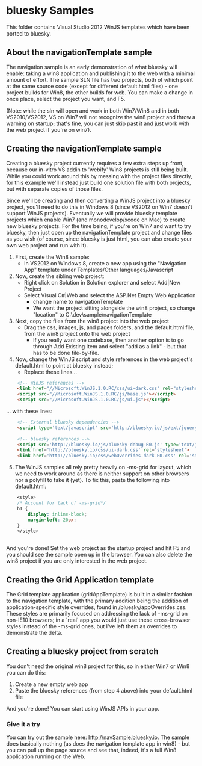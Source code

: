 # bluesky Samples

This folder contains Visual Studio 2012 WinJS templates which have been ported to bluesky.

## About the navigationTemplate sample
The navigation sample is an early demonstration of what bluesky will enable: taking a win8 application and publishing it to the web with a minimal amount of effort.  The sample SLN file has two projects, both of which point at the same source code (except for different default.html files) - one project builds for Win8, the other builds for web.  You can make a change in once place, select the project you want, and F5.  

(Note: while the sln will open and work in both Win7/Win8 and in both VS2010/VS2012, VS on Win7 will not recognize the win8 project and throw a warning on startup; that's fine, you can just skip past it and just work with the web project if you're on win7).

## Creating the navigationTemplate sample
Creating a bluesky project currently requires a few extra steps up front, because our in-vitro VS addin to 'webify' Win8 projects is still being built.  While you could work around this by messing with the project files directly, for this example we'll instead just build one solution file with both projects, but with separate copies of those files.

Since we'll be creating and then converting a WinJS project into a bluesky project, you'll need to do this in Windows 8 (since VS2012 on Win7 doesn't support WinJS projects).  Eventually we will provide bluesky template projects which enable Win7 (and monodevelop/xcode on Mac) to create new bluesky projects.  For the time being, if you're on Win7 and want to try bluesky, then just open up the navigationTemplate project and change files as you wish (of course, since bluesky is just html, you can also create your own web project and run with it).

1. First, create the Win8 sample: 
	- In VS2012 on Windows 8, create a new app using the "Navigation App" template under Templates/Other languages/Javascript
2. Now, create the sibling web project:
	* Right click on Solution in Solution explorer and select Add|New Project
	* Select Visual C#|Web and select the ASP.Net Empty Web Application
		- change name to navigationTemplate
		- We want the project sitting alongside the win8 project, so change "location" to C:\dev\sample\navigationTemplate
3. Next, copy the files from the win8 project into the web project
	* Drag the css, images, js, and pages folders, and the default.html file, from the win8 project onto the web project
		- If you really want one codebase, then another option is to go through Add Existing Item and select "add as a link" - but that has to be done file-by-file.
4. Now, change the WinJS script and style references in the web project's default.html to point at bluesky instead;
	* Replace these lines...

```html
	<!-- WinJS references -->
	<link href="//Microsoft.WinJS.1.0.RC/css/ui-dark.css" rel="stylesheet" />
	<script src="//Microsoft.WinJS.1.0.RC/js/base.js"></script>
	<script src="//Microsoft.WinJS.1.0.RC/js/ui.js"></script>
```

   ... with these lines:

```html
	<!-- External bluesky dependencies -->
	<script type='text/javascript' src='http://bluesky.io/js/ext/jquery-1.7.2.min.js'></script>
		
    <!-- bluesky references -->
	<script src='http://bluesky.io/js/bluesky-debug-R0.js' type='text/javascript'></script>
	<link href='http://bluesky.io/css/ui-dark.css' rel='stylesheet'>
	<link href='http://bluesky.io/css/webOverrides-dark-R0.css' rel='stylesheet'>

```	

5) The WinJS samples all rely pretty heavily on -ms-grid for layout, which we need to work around as there is neither support on other browsers nor a polyfill to fake it (yet).  To fix this, paste the following into default.html:

```css
	<style>
	/* Account for lack of -ms-grid*/
	h1 {
		display: inline-block;
		margin-left: 20px;
	}
	</style>
	
```

And you're done!  Set the web project as the startup project and hit F5 and you should see the sample open up in the browser.  You can also delete the win8 project if you are only interested in the web project.

## Creating the Grid Application template
The Grid template application (gridAppTemplate) is built in a similar fashion to the navigation template, with the primary addition being the addition of application-specific style overrides, found in /bluesky/appOverrides.css.  These styles are primarily focused on addressing the lack of -ms-grid on non-IE10 browsers; in a 'real' app you would just use these cross-browser styles instead of the -ms-grid ones, but I've left them as overrides to demonstrate the delta.

## Creating a bluesky project from scratch
You don't need the original win8 project for this, so in either Win7 or Win8 you can do this:

1. Create a new empty web app 
2. Paste the bluesky references (from step 4 above) into your default.html file

And you're done!  You can start using WinJS APIs in your app.

### Give it a try
You can try out the sample here: http://navSample.bluesky.io.  The sample does basically nothing (as does the navigation template app in win8) - but you can pull up the page source and see that, indeed, it's a full Win8 application running on the Web. 
